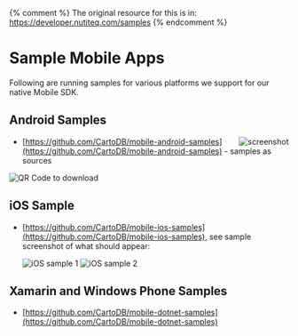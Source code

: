 {% comment %}
The original resource for this is in:
https://developer.nutiteq.com/samples
{% endcomment %}


# Sample Mobile Apps

Following are running samples for various platforms we support for our native Mobile SDK.


## Android Samples

<img src="/img/layout/mobile/offmaps_screen-ae7ba8fb72048017.png" align="right" alt="screenshot"/>

* [https://github.com/CartoDB/mobile-android-samples](https://github.com/CartoDB/mobile-android-samples) - samples as sources

<img src="http://zxing.org/w/chart?cht=qr&chs=230x230&chld=L&choe=UTF-8&chl=http%3A%2F%2Fgoo.gl%2F1hHPWW" alt="QR Code to download"/>

## iOS Sample

* [https://github.com/CartoDB/mobile-ios-samples](https://github.com/CartoDB/mobile-ios-samples), see sample screenshot of what should appear:

    <img src="/img/layout/mobile/iOS_Simulator_Screen_Shot_26_Dec_2014_20.35.20-138b915be3632e5d.png" alt="iOS sample 1"/> <img src="/img/layout/mobile/iOS_Simulator_Screen_Shot_26_Dec_2014_20.41.57-201c02b53a916987.png" alt="iOS sample 2"/>

## Xamarin and Windows Phone Samples

* [https://github.com/CartoDB/mobile-dotnet-samples](https://github.com/CartoDB/mobile-dotnet-samples)

